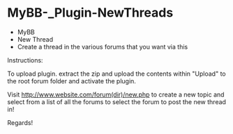 # MyBB-_Plugin-NewThreads


 * MyBB
 * New Thread
 * Create a thread in the various forums that you want via this 


Instructions:

To upload plugin. extract the zip and upload the contents within "Upload" to the root forum folder and activate the plugin.

Visit http://www.website.com/forum(dir)/new.php to create a new topic and select from a list of all the forums to select the forum to post the new thread in!

Regards!
